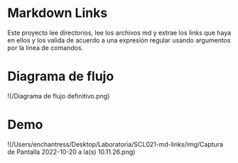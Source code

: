 # Markdown Links

Este proyecto lee directorios, lee los archivos md y extrae los links que haya en ellos y los valida de acuerdo a una expresión regular usando argumentos por la línea de comandos.

# Diagrama de flujo

!(/Diagrama de flujo definitivo.png)

# Demo

!(/Users/enchantress/Desktop/Laboratoria/SCL021-md-links/img/Captura de Pantalla 2022-10-20 a la(s) 10.11.26.png)
